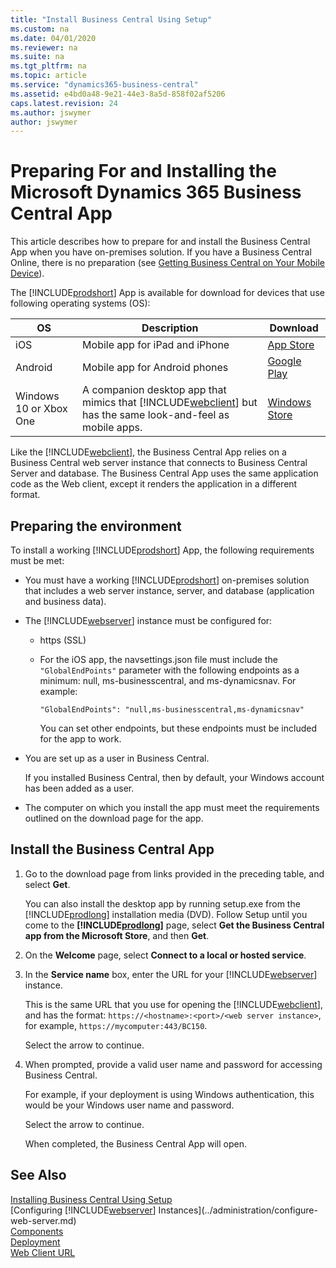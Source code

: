 ```yaml
---
title: "Install Business Central Using Setup"
ms.custom: na
ms.date: 04/01/2020
ms.reviewer: na
ms.suite: na
ms.tgt_pltfrm: na
ms.topic: article
ms.service: "dynamics365-business-central"
ms.assetid: e4bd0a48-9e21-44e3-8a5d-858f02af5206
caps.latest.revision: 24
ms.author: jswymer
author: jswymer
---
```


# Preparing For and Installing the Microsoft Dynamics 365 Business Central App

This article describes how to prepare for and install the Business Central App when you have on-premises solution. If you have a Business Central Online, there is no preparation (see [Getting Business Central on Your Mobile Device](/dynamics365/business-central/install-mobile-app)).

The [!INCLUDE[prodshort](../developer/includes/prodshort.md)] App is available for download for devices that use following operating systems (OS):

|OS|Description|Download|
|--|-----------|--------|
|iOS |Mobile app for iPad and iPhone|[App Store](https://go.microsoft.com/fwlink/?LinkId=734847)|
|Android|Mobile app for Android phones| [Google Play](https://go.microsoft.com/fwlink/?LinkId=734849)|
|Windows 10 or Xbox One|A companion desktop app that mimics that [!INCLUDE[webclient](../developer/includes/webclient.md)] but has the same look-and-feel as mobile apps.|[Windows Store](https://go.microsoft.com/fwlink/?LinkId=734848)|

Like the [!INCLUDE[webclient](../developer/includes/webclient.md)], the Business Central App relies on a Business Central web server instance that connects to Business Central Server and database. The Business Central App uses the same application code as the Web client, except it renders the application in a different format.

## <a name="prereqs"></a>Preparing the environment

To install a working [!INCLUDE[prodshort](../developer/includes/prodshort.md)] App, the following requirements must be met:

- You must have a working [!INCLUDE[prodshort](../developer/includes/prodshort.md)] on-premises solution that includes a web server instance, server, and database (application and business data).

- The [!INCLUDE[webserver](../developer/includes/webserver.md)] instance must be configured for:

  - https (SSL)
  - For the iOS app, the navsettings.json file must include the `"GlobalEndPoints"` parameter with the following endpoints as a minimum: null, ms-businesscentral, and ms-dynamicsnav. For example:

    ```
    "GlobalEndPoints": "null,ms-businesscentral,ms-dynamicsnav"
    ```
    You can set other endpoints, but these endpoints must be included for the app to work.

- You are set up as a user in Business Central.

    If you installed Business Central, then by default, your Windows account has been added as a user.

- The computer on which you install the app must meet the requirements outlined on the download page for the app.

## Install the Business Central App

1. Go to the download page from links provided in the preceding table, and select **Get**.

    You can also install the desktop app by running setup.exe from the [!INCLUDE[prodlong](../developer/includes/prodlong.md)] installation media (DVD). Follow Setup until you come to the **[!INCLUDE[prodlong](../developer/includes/prodlong.md)]** page, select  **Get the Business Central app from the Microsoft Store**, and then **Get**.

2. On the **Welcome** page, select **Connect to a local or hosted service**.
3. In the **Service name** box, enter the URL for your [!INCLUDE[webserver](../developer/includes/webserver.md)] instance.

    This is the same URL that you use for opening the [!INCLUDE[webclient](../developer/includes/webclient.md)], and has the format: `https://<hostname>:<port>/<web server instance>`, for example, `https://mycomputer:443/BC150`.

    Select the arrow to continue.

4. When prompted, provide a valid user name and password for accessing Business Central. 

    For example, if your deployment is using Windows authentication, this would be your Windows user name and password.

    Select the arrow to continue.

    When completed, the Business Central App will open.

## See Also

[Installing Business Central Using Setup](install-using-setup.md)  
[Configuring [!INCLUDE[webserver](../developer/includes/webserver.md)] Instances](../administration/configure-web-server.md)  
[Components](product-and-architecture-overview.md)  
[Deployment](deployment.md)  
[Web Client URL](../developer/devenv-web-client-urls.md)  
